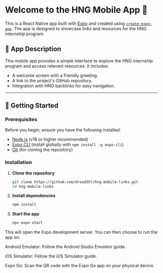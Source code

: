 # Welcome to the HNG Mobile App 👋

This is a React Native app built with [Expo](https://expo.dev) and created using [`create-expo-app`](https://www.npmjs.com/package/create-expo-app). The app is designed to showcase links and resources for the HNG internship program.

## 📱 App Description

This mobile app provides a simple interface to explore the HNG internship program and access relevant resources. It includes:

- A welcome screen with a friendly greeting.
- A link to the project's GitHub repository.
- Integration with HNG backlinks for easy navigation.

---

## 🚀 Getting Started

### Prerequisites

Before you begin, ensure you have the following installed:

- [Node.js](https://nodejs.org/) (v18 or higher recommended)
- [Expo CLI](https://docs.expo.dev/get-started/installation/) (install globally with `npm install -g expo-cli`)
- [Git](https://git-scm.com/) (for cloning the repository)

### Installation

1. **Clone the repository**

   ```bash
   git clone https://github.com/dread557/hng-mobile-links.git
   cd hng-mobile-links

   ```

2. **Install dependencies**

   ```bash
   npm install

   ```

3. **Start the app**

   ```bash
   npx expo start
   ```

This will open the Expo development server. You can then choose to run the app on:

Android Emulator: Follow the Android Studio Emulator guide.

iOS Simulator: Follow the iOS Simulator guide.

Expo Go: Scan the QR code with the Expo Go app on your physical device.
